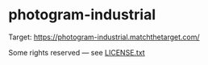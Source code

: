 # photogram-industrial

Target: https://photogram-industrial.matchthetarget.com/

Some rights reserved — see [LICENSE.txt](LICENSE.txt)
